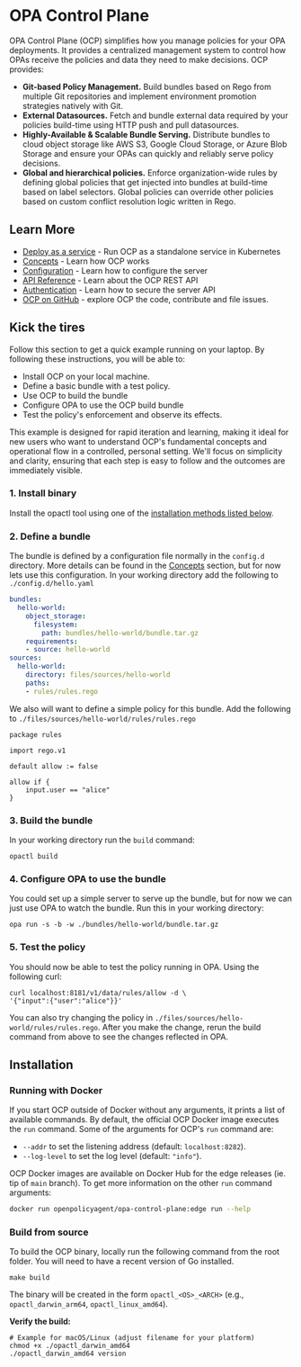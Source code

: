 # OPA Control Plane

OPA Control Plane (OCP) simplifies how you manage policies for your OPA
deployments. It provides a centralized management system to control how OPAs
receive the policies and data they need to make decisions. OCP provides:

- **Git-based Policy Management.** Build bundles based on Rego from multiple Git
  repositories and implement environment promotion strategies natively with Git.
- **External Datasources.** Fetch and bundle external data required by your
  policies build-time using HTTP push and pull datasources.
- **Highly-Available & Scalable Bundle Serving.** Distribute bundles to cloud
  object storage like AWS S3, Google Cloud Storage, or Azure Blob Storage and
  ensure your OPAs can quickly and reliably serve policy decisions.
- **Global and hierarchical policies.** Enforce organization-wide rules by
  defining global policies that get injected into bundles at build-time based on
  label selectors. Global policies can override other policies based on custom
  conflict resolution logic written in Rego.

## Learn More

- [Deploy as a service](http://openpolicyagent.org/docs/ocp/guide-deploy-as-a-service) - Run OCP as a standalone service in Kubernetes
- [Concepts](http://openpolicyagent.org/docs/ocp/concepts) - Learn how OCP works
- [Configuration](http://openpolicyagent.org/docs/ocp/configuration) - Learn how to configure the server
- [API Reference](http://openpolicyagent.org/docs/ocp/api-reference) - Learn about the OCP REST API
- [Authentication](http://openpolicyagent.org/docs/ocp/authentication) - Learn how to secure the server API
- [OCP on GitHub](http://github.com/open-policy-agent/opa-control-plane) -
  explore OCP the code, contribute and file issues.

## Kick the tires

Follow this section to get a quick example running on your laptop. By following
these instructions, you will be able to:

- Install OCP on your local machine.
- Define a basic bundle with a test policy.
- Use OCP to build the bundle
- Configure OPA to use the OCP build bundle
- Test the policy's enforcement and observe its effects.

This example is designed for rapid iteration and learning, making it ideal for new users who want to understand OCP's fundamental concepts and operational flow in a controlled, personal setting. We'll focus on simplicity and clarity, ensuring that each step is easy to follow and the outcomes are immediately visible.

### 1. Install binary

Install the opactl tool using one of the [installation methods listed below](#installation).

### 2. Define a bundle

The bundle is defined by a configuration file normally in the `config.d` directory. More details can be found in the [Concepts](#concepts) section, but for now lets use this configuration. In your working directory add the following to `./config.d/hello.yaml`

```yaml
bundles:
  hello-world:
    object_storage:
      filesystem:
        path: bundles/hello-world/bundle.tar.gz
    requirements:
    - source: hello-world
sources:
  hello-world:
    directory: files/sources/hello-world
    paths:
    - rules/rules.rego
```

We also will want to define a simple policy for this bundle. Add the following to `./files/sources/hello-world/rules/rules.rego`

```rego
package rules

import rego.v1

default allow := false

allow if {
	input.user == "alice"
}

```

### 3. Build the bundle

In your working directory run the `build` command:

`opactl build`

### 4. Configure OPA to use the bundle

You could set up a simple server to serve up the bundle, but for now we can just use OPA to watch the bundle. Run this in your working directory:

```shell
opa run -s -b -w ./bundles/hello-world/bundle.tar.gz
```

### 5. Test the policy

You should now be able to test the policy running in OPA. Using the following curl:

```shell
curl localhost:8181/v1/data/rules/allow -d \
'{"input":{"user":"alice"}}'
```

You can also try changing the policy in `./files/sources/hello-world/rules/rules.rego`. After you make the change, rerun the build command from above to see the changes reflected in OPA.

## Installation

### Running with Docker

If you start OCP outside of Docker without any arguments, it prints a list of available commands. By default, the official
OCP Docker image executes the `run` command. Some of the arguments for OCP's `run` command are:

- `--addr` to set the listening address (default: `localhost:8282`).
- `--log-level` to set the log level (default: `"info"`).

OCP Docker images are available on Docker Hub for the edge releases (ie. tip of `main` branch). To get more information
on the other `run` command arguments:

```bash
docker run openpolicyagent/opa-control-plane:edge run --help
```

### Build from source

To build the OCP binary, locally run the following command from the root folder.
You will need to have a recent version of Go installed.

```shell
make build
```

The binary will be created in the form `opactl_<OS>_<ARCH>` (e.g., `opactl_darwin_arm64`, `opactl_linux_amd64`).

**Verify the build:**

```shell
# Example for macOS/Linux (adjust filename for your platform)
chmod +x ./opactl_darwin_amd64
./opactl_darwin_amd64 version
```
